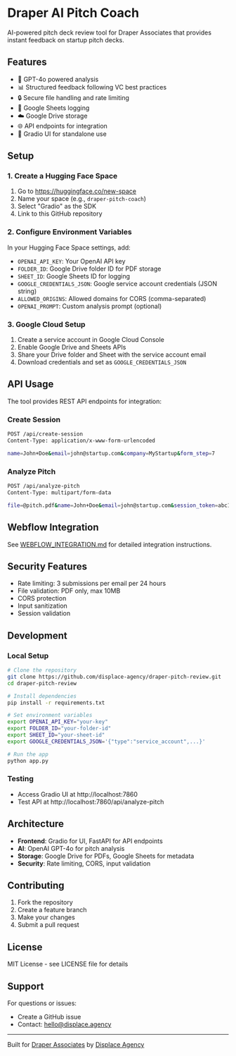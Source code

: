 # Draper AI Pitch Coach

AI-powered pitch deck review tool for Draper Associates that provides instant feedback on startup pitch decks.

## Features

- 🤖 GPT-4o powered analysis
- 📊 Structured feedback following VC best practices
- 🔒 Secure file handling and rate limiting
- 📝 Google Sheets logging
- ☁️ Google Drive storage
- 🌐 API endpoints for integration
- 🎨 Gradio UI for standalone use

## Setup

### 1. Create a Hugging Face Space

1. Go to https://huggingface.co/new-space
2. Name your space (e.g., `draper-pitch-coach`)
3. Select "Gradio" as the SDK
4. Link to this GitHub repository

### 2. Configure Environment Variables

In your Hugging Face Space settings, add:

- `OPENAI_API_KEY`: Your OpenAI API key
- `FOLDER_ID`: Google Drive folder ID for PDF storage
- `SHEET_ID`: Google Sheets ID for logging
- `GOOGLE_CREDENTIALS_JSON`: Google service account credentials (JSON string)
- `ALLOWED_ORIGINS`: Allowed domains for CORS (comma-separated)
- `OPENAI_PROMPT`: Custom analysis prompt (optional)

### 3. Google Cloud Setup

1. Create a service account in Google Cloud Console
2. Enable Google Drive and Sheets APIs
3. Share your Drive folder and Sheet with the service account email
4. Download credentials and set as `GOOGLE_CREDENTIALS_JSON`

## API Usage

The tool provides REST API endpoints for integration:

### Create Session
```bash
POST /api/create-session
Content-Type: application/x-www-form-urlencoded

name=John+Doe&email=john@startup.com&company=MyStartup&form_step=7
```

### Analyze Pitch
```bash
POST /api/analyze-pitch
Content-Type: multipart/form-data

file=@pitch.pdf&name=John+Doe&email=john@startup.com&session_token=abc123
```

## Webflow Integration

See [WEBFLOW_INTEGRATION.md](WEBFLOW_INTEGRATION.md) for detailed integration instructions.

## Security Features

- Rate limiting: 3 submissions per email per 24 hours
- File validation: PDF only, max 10MB
- CORS protection
- Input sanitization
- Session validation

## Development

### Local Setup
```bash
# Clone the repository
git clone https://github.com/displace-agency/draper-pitch-review.git
cd draper-pitch-review

# Install dependencies
pip install -r requirements.txt

# Set environment variables
export OPENAI_API_KEY="your-key"
export FOLDER_ID="your-folder-id"
export SHEET_ID="your-sheet-id"
export GOOGLE_CREDENTIALS_JSON='{"type":"service_account",...}'

# Run the app
python app.py
```

### Testing
- Access Gradio UI at http://localhost:7860
- Test API at http://localhost:7860/api/analyze-pitch

## Architecture

- **Frontend**: Gradio for UI, FastAPI for API endpoints
- **AI**: OpenAI GPT-4o for pitch analysis
- **Storage**: Google Drive for PDFs, Google Sheets for metadata
- **Security**: Rate limiting, CORS, input validation

## Contributing

1. Fork the repository
2. Create a feature branch
3. Make your changes
4. Submit a pull request

## License

MIT License - see LICENSE file for details

## Support

For questions or issues:
- Create a GitHub issue
- Contact: hello@displace.agency

---

Built for [Draper Associates](https://www.draper.vc) by [Displace Agency](https://displace.agency)
